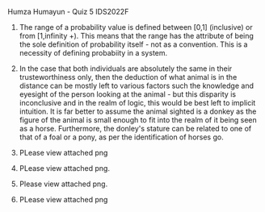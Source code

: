 Humza Humayun - Quiz 5 IDS2022F

1. The range of a probability value is defined between [0,1] (inclusive) or from [1,infinity +). This means that the range has the attribute of 
being the sole definition of probability itself - not as a convention. This is a necessity of defining probabiity in a system.

2. In the case that both individuals are absolutely the same in their trusteworthiness only, then the deduction of what animal is in the distance
can be mostly left to various factors such the knowledge and eyesight of the person looking at the animal - but this disparity is inconclusive and
in the realm of logic, this would be best left to implicit intuition. It is far better to assume the animal sighted is a donkey as the figure of the
animal is small enough to fit into the realm of it being seen as a horse. Furthermore, the donley's stature can be related to one of that of a 
foal or a pony, as per the identification of horses go. 

3. PLease view attached png

4. PLease view attached png.

5. Please view attached png.

6. PLease view attached png
